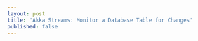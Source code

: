 ```yaml
---
layout: post
title: 'Akka Streams: Monitor a Database Table for Changes'
published: false
---
```


<script src="https://gist.github.com/developmentalmadness/f29226d20eb011f189b1.js"></script>
